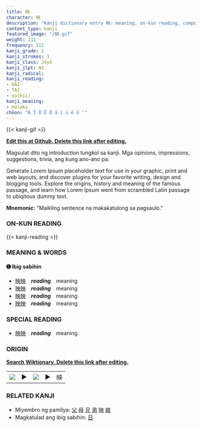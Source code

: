 ```yaml
---
title: 映
character: 映
description: "Kanji dictionary entry 映: meaning, on-kun reading, compounds, origin, related kanji"
content_type: kanji
featured_image: "/映.gif"
weight: 111
frequency: 111
kanji_grade: 1
kanji_strokes: 1
kanji_class: Jōyō
kanji_jlpt: N1
kanji_radical: 
kanji_reading: 
- DAI
- TAI
- oo(kii)
kanji_meaning:
- malaki
chōon: "Ā Ī Ū Ē Ō ā ī ū ē ō ’"
---
```

[//]: # (Don't edit the line below. Kanji animated GIF code is automatically generated.)
{{< kanji-gif >}}

[//]: # (Edit below this line.)

**[Edit this at Github. Delete this link after editing.](https://github.com/tim0g/tim/tree/main/content/kanji/映/index.md)**

Magsulat dito ng introduction tungkol sa kanji. Mga opinions, impressions, suggestions, trivia, ang kung ano-ano pa.

Generate Lorem Ipsum placeholder text for use in your graphic, print and web layouts, and discover plugins for your favorite writing, design and blogging tools. Explore the origins, history and meaning of the famous passage, and learn how Lorem Ipsum went from scrambled Latin passage to ubiqitous dummy text.
 
**Mnemonic:** "Maikling sentence na makakatulong sa pagsaulo."

### ON-KUN READING

[//]: # (Don't edit the line below. ON-KUN READING code is automatically generated.)
{{< kanji-reading >}}

### MEANING & WORDS

#### ➊ **Ibig sabihin**
  - [映](../映)[映](../映)　***reading***　meaning
  - [映](../映)[映](../映)　***reading***　meaning
  - [映](../映)[映](../映)　***reading***　meaning
  - [映](../映)[映](../映)　***reading***　meaning

### SPECIAL READING
  - [映](../映)[映](../映)　***reading***　meaning

### ORIGIN

**[Search Wiktionary. Delete this link after editing.](https://wiktionary.org/wiki/映)**
<table class="kanji-table"><tr><td>
<img src="60px-映-bronze.svg.png">
</td><td>▶</td><td>
<img src="60px-映-oracle.svg.png">
</td><td>▶</td>
<td class="kanji-origin">映</td>
</tr></table>

### RELATED KANJI
- Miyembro ng pamilya: [父](../父) [母](../母) [兄](../兄) [弟](../弟) [映](../映) [娘](../娘)
- Magkatulad ang ibig sabihin: [日](../日)
